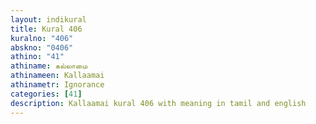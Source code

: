 ```yaml
---
layout: indikural
title: Kural 406
kuralno: "406"
abskno: "0406"
athino: "41"
athiname: கல்லாமை
athinameen: Kallaamai
athinametr: Ignorance
categories: [41]
description: Kallaamai kural 406 with meaning in tamil and english 
---
```


